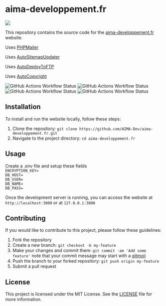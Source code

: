 # aima-developpement.fr

<a href="https://skillicons.dev"><img src="https://skillicons.dev/icons?i=html,css,php,js,svg,git,github,githubactions,figma,vscode"/></a>

This repository contains the source code for the [aima-developpement.fr](https://www.aima-developpement.fr) website.

Uses [PHPMailer](https://github.com/PHPMailer/PHPMailer)

Uses [AutoSitemapUpdater](https://github.com/YoruKiwi/AutoSitemapUpdater)

Uses [AutoDeployToFTP](https://github.com/YoruKiwi/AutoDeployToFTP)

Uses [AutoCopyright](https://github.com/YoruKiwi/AutoCopyright)

![GitHub Actions Workflow Status](https://img.shields.io/github/actions/workflow/status/AIMA-Dev/aima-developpement.fr/sitemap.yml?label=CI-AutoSitemapUpdater)
![GitHub Actions Workflow Status](https://img.shields.io/github/actions/workflow/status/AIMA-Dev/aima-developpement.fr/codeql.yml?label=CI-CodeQL)
![GitHub Actions Workflow Status](https://img.shields.io/github/actions/workflow/status/AIMA-Dev/aima-developpement.fr/phpmd.yml?label=CI-PhpMD)
![GitHub Actions Workflow Status](https://img.shields.io/github/actions/workflow/status/AIMA-Dev/aima-developpement.fr/deploy.yml?label=CD-AutoDeployToFTP)

## Installation

To install and run the website locally, follow these steps:

1. Clone the repository: `git clone https://github.com/AIMA-Dev/aima-developpement.fr.git`
2. Navigate to the project directory: `cd aima-developpement.fr`

## Usage

Create a .env file and setup these fields <br>
`ENCRYPTION_KEY=` <br>
`DB_HOST=` <br>
`DB_USER=` <br>
`DB_NAME=` <br>
`DB_PASS=` <br>

Once the development server is running, you can access the website at `http://localhost:3000` or at `127.0.0.1:3000` 

## Contributing

If you would like to contribute to this project, please follow these guidelines:

1. Fork the repository
2. Create a new branch: `git checkout -b my-feature`
3. Make your changes and commit them: `git commit -am 'Add some feature'` note that your commit message may start with a [gitmoji](https://gitmoji.dev/)
4. Push the branch to your forked repository: `git push origin my-feature`
5. Submit a pull request

## License

This project is licensed under the MIT License. See the [LICENSE](LICENSE) file for more information.
